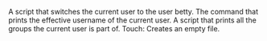 A script that switches the current user to the user betty.
The command that prints the effective username of the current user.
A script that prints all the groups the current user is part of.
Touch: Creates an empty file.
